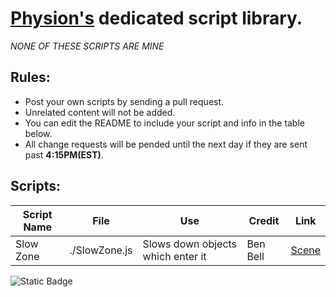 
# [Physion's](https://app.physion.net) dedicated script library.  
_NONE OF THESE SCRIPTS ARE MINE_  

## Rules:  
- Post your own scripts by sending a pull request.
- Unrelated content will not be added.
- You can edit the README to include your script and info in the table below.
- All change requests will be pended until the next day if they are sent past **4:15PM(EST)**.

## Scripts:

| Script Name | File         | Use                         | Credit                       | Link              |
|-------------|--------------|-----------------------------|----------------------------|---------------------|
| Slow Zone   | ./SlowZone.js  | Slows down objects which enter it | Ben Bell | [Scene](https://app.physion.net/scenes/slowzone-script)|

![Static Badge](https://img.shields.io/badge/Status%3A-Under_Construction-orange?style=---)

